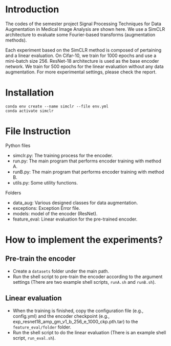 # Introduction
The codes of the semester project Signal Processing Techniques for Data Augmentation in Medical Image Analysis are shown here.
We use a SimCLR architecture to evaluate some Fourier-based transforms (augmentation methods).

Each experiment based on the SimCLR method is composed of pertaining and a linear evaluation. On Cifar-10,
we train for 1000 epochs and use a mini-batch size 256. ResNet-18 architecture is used as the base encoder network. We train for 500 epochs for the linear evaluation without any data augmentation. For more experimental settings, please check the report.
# Installation
    conda env create --name simclr --file env.yml  
    conda activate simclr


# File Instruction
Python files 
* simclr.py: The training process for the encoder.
* run.py: The main program that performs encoder training with method A.
* runB.py: The main program that performs encoder training with method B.
* utils.py: Some utility functions. 


Folders
* data_aug: Various designed classes for data augmentation.
* exceptions: Exception Error file.
* models: model of the encoder (ResNet).
* feature_eval: Linear evaluation for the pre-trained encoder.

# How to implement the experiments?
## Pre-train the encoder
* Create a `datasets` folder under the main path. 
* Run the shell script to pre-train the encoder according to the argument settings (There are two example shell scripts, `runA.sh` and `runB.sh`).
## Linear evaluation
* When the training is finished, copy the configuration file (e.g., config.yml) and the encoder checkpoint (e.g., exp_resnet18_amp_gm_v1_b_256_e_1000_ckp.pth.tar) to the `feature_eval/folder` folder.
* Run the shell script to do the linear evaluation (There is an example shell script, `run_eval.sh`).

